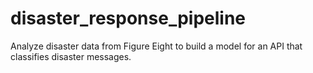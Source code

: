 # disaster_response_pipeline
Analyze disaster data from Figure Eight to build a model for an API that classifies disaster messages.
